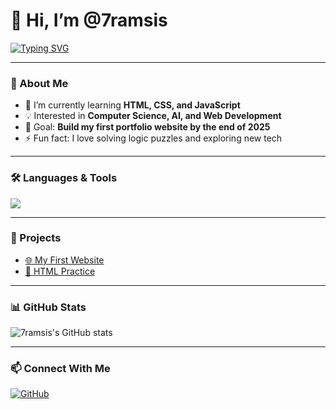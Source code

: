 # 👋 Hi, I’m @7ramsis  

[![Typing SVG](https://readme-typing-svg.herokuapp.com?font=Fira+Code&pause=1000&color=00F7FF&center=true&vCenter=true&width=435&lines=Aspiring+Developer;Tech+Explorer;Future+Full-Stack+Engineer)](https://git.io/typing-svg)

---

### 👀 About Me
- 🌱 I’m currently learning **HTML, CSS, and JavaScript**
- 💡 Interested in **Computer Science, AI, and Web Development**
- 🎯 Goal: **Build my first portfolio website by the end of 2025**
- ⚡ Fun fact: I love solving logic puzzles and exploring new tech

---

### 🛠 Languages & Tools
<p>
  <img src="https://skillicons.dev/icons?i=html,css,js,git,github" />
</p>

---

### 📂 Projects
- [🌐 My First Website](https://github.com/7ramsis/my-first-website)
- [📄 HTML Practice](https://github.com/7ramsis/html-practice)

---

### 📊 GitHub Stats
![7ramsis's GitHub stats](https://github-readme-stats.vercel.app/api?username=7ramsis&show_icons=true&theme=tokyonight)

---

### 📫 Connect With Me
[![GitHub](https://img.shields.io/badge/GitHub-7ramsis-black?style=for-the-badge&logo=github)](https://github.com/7ramsis)


<!---
7ramsis/7ramsis is a ✨ special ✨ repository because its `README.md` (this file) appears on your GitHub profile.
You can click the Preview link to take a look at your changes.
--->
